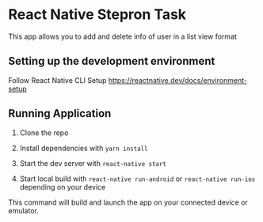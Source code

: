 # React Native Stepron Task

This app allows you to add and delete info of user in a list view format

## **Setting up the development environment**

Follow React Native CLI Setup
https://reactnative.dev/docs/environment-setup

## Running Application

1. Clone the repo

2. Install dependencies with `yarn install`

3. Start the dev server with `react-native start`

4. Start local build with `react-native run-android` or `react-native run-ios` depending on your device

This command will build and launch the app on your connected device or emulator.
